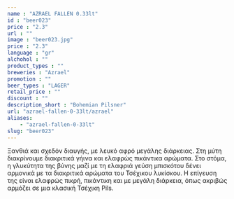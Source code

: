 ```yaml
---
name : "AZRAEL FALLEN 0.33lt"
id : "beer023"
price : "2.3"
url : ""
image : "beer023.jpg"
price : "2.3"
language : "gr"
alchohol : ""
product_types : ""
breweries : "Azrael"
promotion : ""
beer_types : "LAGER"
retail_price : ""
discount : ""
description_short : "Bohemian Pilsner"
url: "azrael-fallen-0-33lt/azrael"
aliases: 
    - "azrael-fallen-0-33lt"
slug: "beer023"
---
```


Ξανθιά και σχεδόν διαυγής, με λευκό αφρό μεγάλης διάρκειας. Στη μύτη διακρίνουμε διακριτικά γήινα και ελαφρώς πικάντικα αρώματα. Στο στόμα, η γλυκύτητα της βύνης μαζί με τη ελαφριά γεύση μπισκότου δένει αρμονικά με τα διακριτικά αρώματα του Τσέχικου λυκίσκου. Η επίγευση της είναι ελαφρώς πικρή, πικάντικη και με μεγάλη διάρκεια, όπως ακριβώς αρμόζει σε μια κλασική Τσέχικη Pils.